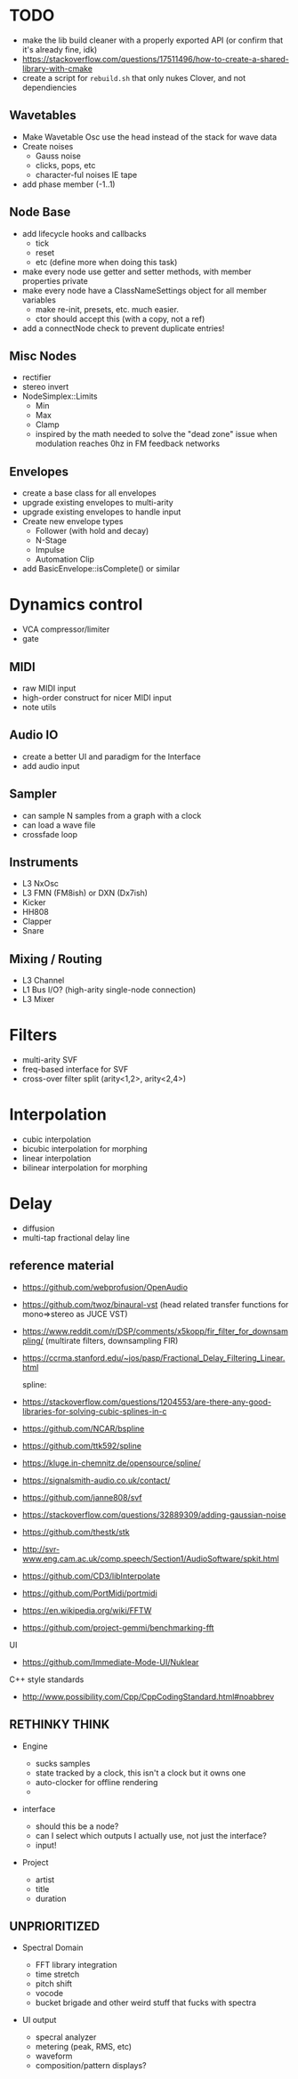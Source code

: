 # TODO

- make the lib build cleaner with a properly exported API (or confirm that it's already fine, idk)
- https://stackoverflow.com/questions/17511496/how-to-create-a-shared-library-with-cmake
- create a script for `rebuild.sh` that only nukes Clover, and not dependiencies

## Wavetables
- Make Wavetable Osc use the head instead of the stack for wave data
- Create noises
    - Gauss noise
    - clicks, pops, etc
    - character-ful noises IE tape
- add phase member (-1..1)

## Node Base
- add lifecycle hooks and callbacks
    - tick
    - reset
    - etc (define more when doing this task)
- make every node use getter and setter methods, with member properties private
- make every node have a ClassNameSettings object for all member variables
    - make re-init, presets, etc. much easier.
    - ctor should accept this (with a copy, not a ref)
- add a connectNode check to prevent duplicate entries!

## Misc Nodes
- rectifier
- stereo invert
- NodeSimplex::Limits
  - Min
  - Max
  - Clamp
  - inspired by the math needed to solve the "dead zone" issue when modulation reaches 0hz in FM feedback networks

## Envelopes
- create a base class for all envelopes
- upgrade existing envelopes to multi-arity
- upgrade existing envelopes to handle input
- Create new envelope types
    - Follower (with hold and decay)
    - N-Stage
    - Impulse
    - Automation Clip
- add BasicEnvelope::isComplete() or similar 

# Dynamics control
- VCA compressor/limiter
- gate

## MIDI
- raw MIDI input
- high-order construct for nicer MIDI input
- note utils

## Audio IO
- create a better UI and paradigm for the Interface
- add audio input

## Sampler
- can sample N samples from a graph with a clock
- can load a wave file
- crossfade loop

## Instruments
- L3 NxOsc
- L3 FMN (FM8ish) or DXN (Dx7ish)
- Kicker
- HH808
- Clapper
- Snare

## Mixing / Routing
- L3 Channel
- L1 Bus I/O? (high-arity single-node connection)
- L3 Mixer

# Filters
- multi-arity SVF
- freq-based interface for SVF
- cross-over filter split (arity<1,2>, arity<2,4>)

# Interpolation
- cubic interpolation
- bicubic interpolation for morphing
- linear interpolation
- bilinear interpolation for morphing

# Delay
- diffusion
- multi-tap fractional delay line


## reference material
- https://github.com/webprofusion/OpenAudio
- https://github.com/twoz/binaural-vst (head related transfer functions for mono=>stereo as JUCE VST)
- https://www.reddit.com/r/DSP/comments/x5kopp/fir_filter_for_downsampling/ (multirate filters, downsampling FIR)
- https://ccrma.stanford.edu/~jos/pasp/Fractional_Delay_Filtering_Linear.html

  spline:
- https://stackoverflow.com/questions/1204553/are-there-any-good-libraries-for-solving-cubic-splines-in-c
- https://github.com/NCAR/bspline
- https://github.com/ttk592/spline
- https://kluge.in-chemnitz.de/opensource/spline/

- https://signalsmith-audio.co.uk/contact/
- https://github.com/janne808/svf
- https://stackoverflow.com/questions/32889309/adding-gaussian-noise
- https://github.com/thestk/stk
- http://svr-www.eng.cam.ac.uk/comp.speech/Section1/AudioSoftware/spkit.html
- https://github.com/CD3/libInterpolate
- https://github.com/PortMidi/portmidi

- https://en.wikipedia.org/wiki/FFTW
- https://github.com/project-gemmi/benchmarking-fft

UI

- https://github.com/Immediate-Mode-UI/Nuklear

C++ style standards
- http://www.possibility.com/Cpp/CppCodingStandard.html#noabbrev





## RETHINKY THINK

- Engine
  - sucks samples
  - state tracked by a clock, this isn't a clock but it owns one
  - auto-clocker for offline rendering
  - 
- interface
  - should this be a node?
  - can I select which outputs I actually use, not just the interface?
  - input!

- Project
  - artist
  - title
  - duration

## UNPRIORITIZED
- Spectral Domain
  - FFT library integration
  - time stretch
  - pitch shift
  - vocode
  - bucket brigade and other weird stuff that fucks with spectra

- UI output
  - specral analyzer
  - metering (peak, RMS, etc)
  - waveform
  - composition/pattern displays?
